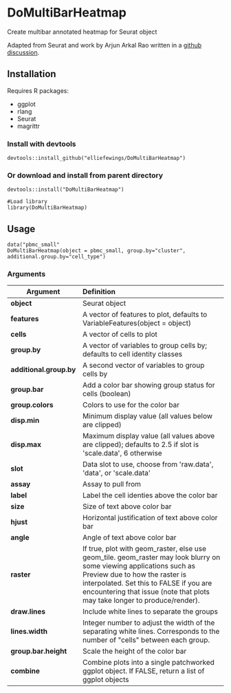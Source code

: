 # DoMultiBarHeatmap
Create multibar annotated heatmap for Seurat object

Adapted from Seurat and work by Arjun Arkal Rao written in a [github discussion](https://github.com/satijalab/seurat/issues/2201).

## Installation

Requires R packages:  
* ggplot
* rlang
* Seurat
* magrittr

### Install with devtools
```
devtools::install_github("elliefewings/DoMultiBarHeatmap")
```
### Or download and install from parent directory
```
devtools::install("DoMultiBarHeatmap")

#Load library
library(DoMultiBarHeatmap)
```

## Usage
```
data("pbmc_small"
DoMultiBarHeatmap(object = pbmc_small, group.by="cluster", additional.group.by="cell_type")
```
### Arguments

| Argument        | Definition  |
| ------------- |:-------------|
| **object** | Seurat object |
| **features** | A vector of features to plot, defaults to VariableFeatures(object = object)   |
| **cells** | A vector of cells to plot   |
| **group.by** | A vector of variables to group cells by; defaults to cell identity classes |
| **additional.group.by** | A second vector of variables to group cells by |
| **group.bar** | Add a color bar showing group status for cells (boolean) |
| **group.colors** | Colors to use for the color bar |
| **disp.min** | Minimum display value (all values below are clipped) |
| **disp.max** | Maximum display value (all values above are clipped); defaults to 2.5 if slot is 'scale.data', 6 otherwise |
| **slot** | Data slot to use, choose from 'raw.data', 'data', or 'scale.data' |
| **assay** | Assay to pull from |
| **label** | Label the cell identies above the color bar |
| **size** | Size of text above color bar |
| **hjust** | Horizontal justification of text above color bar |
| **angle** | Angle of text above color bar |
| **raster** | If true, plot with geom_raster, else use geom_tile. geom_raster may look blurry on some viewing applications such as Preview due to how the raster is interpolated. Set this to FALSE if you are encountering that issue (note that plots may take longer to produce/render). |
| **draw.lines** | Include white lines to separate the groups |
| **lines.width** | Integer number to adjust the width of the separating white lines. Corresponds to the number of "cells" between each group. |
| **group.bar.height** | Scale the height of the color bar |
| **combine** | Combine plots into a single patchworked ggplot object. If FALSE, return a list of ggplot objects |

